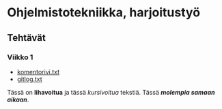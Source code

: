 # Ohjelmistotekniikka, harjoitustyö

## Tehtävät

### Viikko 1
* [komentorivi.txt](laskarit/viikko1/komentorivi.txt)
* [gitlog.txt](laskarit/viikko1/gitlog.txt)


Tässä on **lihavoitua** ja tässä _kursivoitua_ tekstiä. Tässä 
_**molempia samaan aikaan**_.
